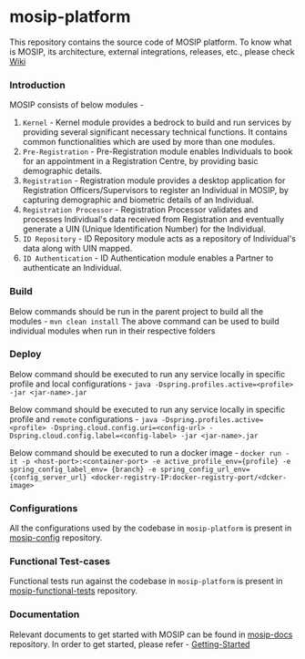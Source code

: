 # mosip-platform
This repository contains the source code of MOSIP platform. To know what is MOSIP, its architecture, external integrations, releases, etc., please check [Wiki](https://github.com/mosip/mosip-docs/wiki)

### Introduction
MOSIP consists of below modules - 
1. `Kernel` - Kernel module provides a bedrock to build and run services by providing several significant necessary technical functions. It contains common functionalities which are used by more than one modules.
2. `Pre-Registration` - Pre-Registration module enables Individuals to book for an appointment in a Registration Centre, by providing basic demographic details.
3. `Registration` - Registration module provides a desktop application for Registration Officers/Supervisors to register an Individual in MOSIP, by capturing demographic and biometric details of an Individual.
4. `Registration Processor` - Registration Processor validates and processes Individual's data received from Registration and eventually generate a UIN (Unique Identification Number) for the Individual.
5. `ID Repository` - ID Repository module acts as a repository of Individual's data along with UIN mapped.
6. `ID Authentication` - ID Authentication module enables a Partner to authenticate an Individual.

### Build
Below commands should be run in the parent project to build all the modules - 
`mvn clean install`
The above command can be used to build individual modules when run in their respective folders

### Deploy
Below command should be executed to run any service locally in specific profile and local configurations - 
`java -Dspring.profiles.active=<profile> -jar <jar-name>.jar`

Below command should be executed to run any service locally in specific profile and `remote` configurations - 
`java -Dspring.profiles.active=<profile> -Dspring.cloud.config.uri=<config-url> -Dspring.cloud.config.label=<config-label> -jar <jar-name>.jar`

Below command should be executed to run a docker image - 
`docker run -it -p <host-port>:<container-port> -e active_profile_env={profile} -e spring_config_label_env= {branch} -e spring_config_url_env={config_server_url} <docker-registry-IP:docker-registry-port/<dcker-image>`

### Configurations
All the configurations used by the codebase in `mosip-platform` is present in [mosip-config](https://github.com/mosip/mosip-config) repository.

### Functional Test-cases
Functional tests run against the codebase in `mosip-platform` is present in [mosip-functional-tests](https://github.com/mosip/mosip-functional-tests) repository.

### Documentation
Relevant documents to get started with MOSIP can be found in [mosip-docs](https://github.com/mosip/mosip-docs) repository. 
In order to get started, please refer - [Getting-Started](https://github.com/mosip/mosip-docs/wiki/Getting-Started)
